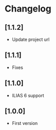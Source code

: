 # Changelog

## [1.1.2]
- Update project url

## [1.1.1]
- Fixes

## [1.1.0]
- ILIAS 6 support

## [1.0.0]
- First version
